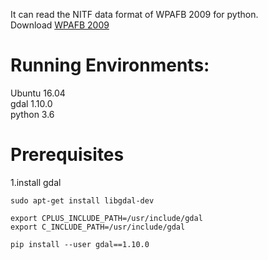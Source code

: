It can read the NITF data format of WPAFB 2009 for python.  
Download [WPAFB 2009](https://www.sdms.afrl.af.mil/index.php?collection=wpafb2009)
# Running Environments:
Ubuntu 16.04  
gdal 1.10.0  
python 3.6
# Prerequisites
1.install gdal  
```
sudo apt-get install libgdal-dev 
 
export CPLUS_INCLUDE_PATH=/usr/include/gdal
export C_INCLUDE_PATH=/usr/include/gdal

pip install --user gdal==1.10.0
```




